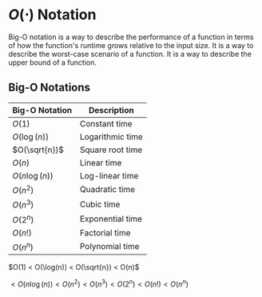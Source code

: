 # $O(\cdot)$ Notation

Big-O notation is a way to describe the performance of a function in terms of how the function's runtime grows relative to the input size. It is a way to describe the worst-case scenario of a function. It is a way to describe the upper bound of a function.

## Big-O Notations

| Big-O Notation | Description |
|----------------|-------------|
| $O(1)$ | Constant time |
| $O(\log(n))$ | Logarithmic time |
| $O(\sqrt{n})$ | Square root time |
| $O(n)$ | Linear time |
| $O(n \log(n))$ | Log-linear time |
| $O(n^2)$ | Quadratic time |
| $O(n^3)$ | Cubic time |
| $O(2^n)$ | Exponential time |
| $O(n!)$ | Factorial time |
| $O(n^n)$ | Polynomial time |

$O(1) < O(\log(n)) < O(\sqrt{n}) < O(n)$

$< O(n \log(n)) < O(n^2) < O(n^3) < O(2^n) < O(n!) < O(n^n)$
